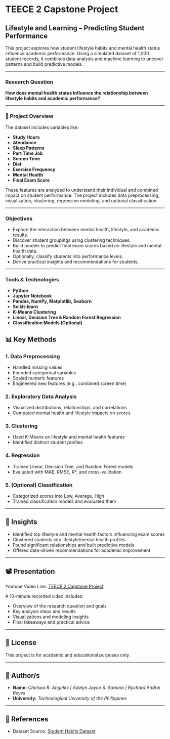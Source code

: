 # TEECE 2 Capstone Project

## Lifestyle and Learning – Predicting Student Performance

This project explores how student lifestyle habits and mental health status influence academic performance. Using a simulated dataset of 1,000 student records, it combines data analysis and machine learning to uncover patterns and build predictive models.

---

### Research Question

**How does mental health status influence the relationship between lifestyle habits and academic performance?**

---

### 🧠 Project Overview

The dataset includes variables like:

- **Study Hours**
- **Atendance**
- **Sleep Patterns**
- **Part Time Job**
- **Screen Time**
- **Diet**
- **Exercise Frequency**
- **Mental Health**
- **Final Exam Score**

These features are analyzed to understand their individual and combined impact on student performance. The project includes data preprocessing, visualization, clustering, regression modeling, and optional classification.

---

### Objectives

- Explore the interaction between mental health, lifestyle, and academic results.
- Discover student groupings using clustering techniques.
- Build models to predict final exam scores based on lifestyle and mental health data.
- Optionally, classify students into performance levels.
- Derive practical insights and recommendations for students.

---

### Tools & Technologies

- **Python**
- **Jupyter Notebook**
- **Pandas, NumPy, Matplotlib, Seaborn**
- **Scikit-learn**
- **K-Means Clustering**
- **Linear, Decision Tree & Random Forest Regression**
- **Classification Models (Optional)**

## 📊 Key Methods

### 1. **Data Preprocessing**
- Handled missing values
- Encoded categorical variables
- Scaled numeric features
- Engineered new features (e.g., combined screen time)

### 2. **Exploratory Data Analysis**
- Visualized distributions, relationships, and correlations
- Compared mental health and lifestyle impacts on scores

### 3. **Clustering**
- Used K-Means on lifestyle and mental health features
- Identified distinct student profiles

### 4. **Regression**
- Trained Linear, Decision Tree, and Random Forest models
- Evaluated with MAE, RMSE, R², and cross-validation

### 5. **(Optional) Classification**
- Categorized scores into Low, Average, High
- Trained classification models and evaluated them

---

## 📌 Insights

- Identified top lifestyle and mental health factors influencing exam scores
- Clustered students into lifestyle/mental health profiles
- Found significant relationships and built predictive models
- Offered data-driven recommendations for academic improvement

---

## 📽️ Presentation

Youtube Video Link: [TEECE 2 Capstone Project](https://www.youtube.com/)

A 10-minute recorded video includes:
- Overview of the research question and goals
- Key analysis steps and results
- Visualizations and modeling insights
- Final takeaways and practical advice

---

## 📜 License

This project is for academic and educational purposes only.

---

## 👤 Author/s

- **Name:** *Chelsea R. Angeles | Adelyn Joyce S. Soriano | Rychard Andrei Reyes*
- **University:** *Technological University of the Philippines*

---

## 📎 References

- Dataset Source: [Student Habits Dataset](https://docs.google.com/spreadsheets/d/1qXURK359eUjom2M7R8Zh2XALFt3EuS1s/edit?rtpof=true&gid=744158941#gid=744158941)



